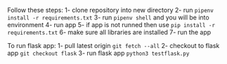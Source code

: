 Follow these steps:
1- clone repository into new directory
2- run `pipenv install -r requirements.txt`
3- run `pipenv shell` and you will be into environment
4- run app
5- if app is not runned then use `pip install -r requirements.txt`
6- make sure all libraries are installed 
7- run the app

To run flask app:
1- pull latest origin `git fetch --all`
2- checkout to flask app `git checkout flask`
3- run flask app `python3 testflask.py`